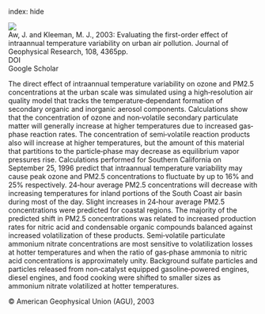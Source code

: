 index: hide

<div class="Citation">
    <div class="Citation-thumb CitationThumb-linked"  data-href="https://doi.org/10.1029/2002jd002688">
      <img src="https://static.claimspace.cloud/climate-study-static/refs/thumbs/7/Aw_and_Kleeman_2003-thumb.png" />
    </div>

  <div class="Citation-body">
    <div class="Citation-text">Aw, J. and Kleeman, M. J., 2003: Evaluating the first-order effect of intraannual temperature variability on urban air pollution. <span class="Article-journal">Journal of Geophysical Research, </span><span class="Article-volume">108, </span>4365pp.</div>
    <div class="Citation-links">
      <div class="CitationLink" data-href="https://doi.org/10.1029/2002jd002688">
        <div class="CitationLink-icon CitationLink-Doi"></div>
        <div class="CitationLink-text">DOI</div>
      </div>
      <div class="CitationLink" data-href="https://scholar.google.com/scholar?q=10.1029/2002jd002688">
        <div class="CitationLink-icon CitationLink-Scholar"></div>
        <div class="CitationLink-text">Google Scholar</div>
      </div>
    </div>
  </div>
</div>

The direct effect of intraannual temperature variability on ozone and PM2.5 concentrations at the urban scale was simulated using a high‐resolution air quality model that tracks the temperature‐dependant formation of secondary organic and inorganic aerosol components. Calculations show that the concentration of ozone and non‐volatile secondary particulate matter will generally increase at higher temperatures due to increased gas‐phase reaction rates. The concentration of semi‐volatile reaction products also will increase at higher temperatures, but the amount of this material that partitions to the particle‐phase may decrease as equilibrium vapor pressures rise. Calculations performed for Southern California on September 25, 1996 predict that intraannual temperature variability may cause peak ozone and PM2.5 concentrations to fluctuate by up to 16% and 25% respectively. 24‐hour average PM2.5 concentrations will decrease with increasing temperatures for inland portions of the South Coast air basin during most of the day. Slight increases in 24‐hour average PM2.5 concentrations were predicted for coastal regions. The majority of the predicted shift in PM2.5 concentrations was related to increased production rates for nitric acid and condensable organic compounds balanced against increased volatilization of these products. Semi‐volatile particulate ammonium nitrate concentrations are most sensitive to volatilization losses at hotter temperatures and when the ratio of gas‐phase ammonia to nitric acid concentrations is approximately unity. Background sulfate particles and particles released from non‐catalyst equipped gasoline‐powered engines, diesel engines, and food cooking were shifted to smaller sizes as ammonium nitrate volatilized at hotter temperatures.

<div class="Citation-copy">
&copy; American Geophysical Union (AGU), 2003
</div>